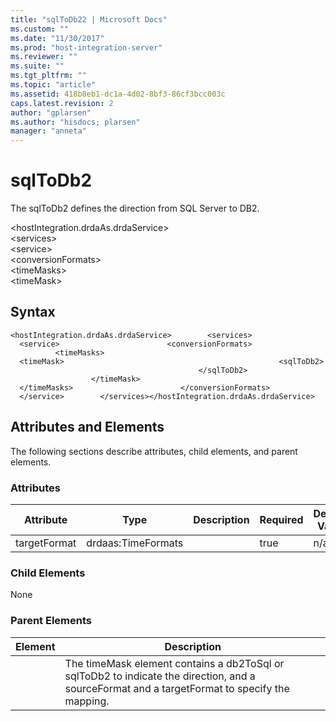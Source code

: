 ```yaml
---
title: "sqlToDb22 | Microsoft Docs"
ms.custom: ""
ms.date: "11/30/2017"
ms.prod: "host-integration-server"
ms.reviewer: ""
ms.suite: ""
ms.tgt_pltfrm: ""
ms.topic: "article"
ms.assetid: 418b8eb1-dc1a-4d02-8bf3-86cf3bcc003c
caps.latest.revision: 2
author: "gplarsen"
ms.author: "hisdocs; plarsen"
manager: "anneta"
---
```

# sqlToDb2
The sqlToDb2 defines the direction from SQL Server to DB2.  
  
 \<hostIntegration.drdaAs.drdaService>  
\<services>  
\<service>  
\<conversionFormats>  
\<timeMasks>  
\<timeMask>  
  
## Syntax  
  
```  
<hostIntegration.drdaAs.drdaService>        <services>                <service>                        <conversionFormats>                                <timeMasks>                                        <timeMask>                                                <sqlToDb2>                                                </sqlToDb2>                                        </timeMask>                                </timeMasks>                        </conversionFormats>                </service>        </services></hostIntegration.drdaAs.drdaService>  
```  
  
## Attributes and Elements  
 The following sections describe attributes, child elements, and parent elements.  
  
### Attributes  
  
|Attribute|Type|Description|Required|Default Value|  
|---------------|----------|-----------------|--------------|-------------------|  
|targetFormat|drdaas:TimeFormats||true|n/a|  
  
### Child Elements  
 None  
  
### Parent Elements  
  
|Element|Description|  
|-------------|-----------------|  
||The timeMask element contains a db2ToSql or sqlToDb2 to indicate the direction, and a sourceFormat and a targetFormat to specify the mapping.|
